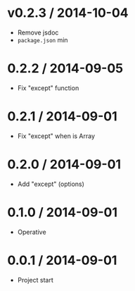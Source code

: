 v0.2.3 / 2014-10-04
==================

  * Remove jsdoc
  * `package.json` min

0.2.2 / 2014-09-05
==================

  * Fix "except" function

0.2.1 / 2014-09-01
==================

  * Fix "except" when is Array

0.2.0 / 2014-09-01
==================

  * Add "except" (options)

0.1.0 / 2014-09-01
==================

  * Operative

0.0.1 / 2014-09-01
==================

  * Project start
